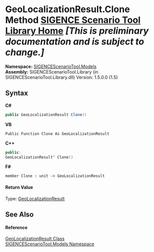 # GeoLocalizationResult.Clone Method <a href="https://github.com/ObiWanLansi/SIGENCE-Scenario-Tool">SIGENCE Scenario Tool Library Home</a> _**\[This is preliminary documentation and is subject to change.\]**_



**Namespace:**&nbsp;<a href="f93b21e6-e11a-5c2f-6a3f-e615945fd019.md">SIGENCEScenarioTool.Models</a><br />**Assembly:**&nbsp;SIGENCEScenarioTool.Library (in SIGENCEScenarioTool.Library.dll) Version: 1.5.0.0 (1.5)

## Syntax

**C#**<br />
``` C#
public GeoLocalizationResult Clone()
```

**VB**<br />
``` VB
Public Function Clone As GeoLocalizationResult
```

**C++**<br />
``` C++
public:
GeoLocalizationResult^ Clone()
```

**F#**<br />
``` F#
member Clone : unit -> GeoLocalizationResult 

```


#### Return Value
Type: <a href="293bf539-304f-e29d-16b6-063d8b161675.md">GeoLocalizationResult</a><br />

## See Also


#### Reference
<a href="293bf539-304f-e29d-16b6-063d8b161675.md">GeoLocalizationResult Class</a><br /><a href="f93b21e6-e11a-5c2f-6a3f-e615945fd019.md">SIGENCEScenarioTool.Models Namespace</a><br />